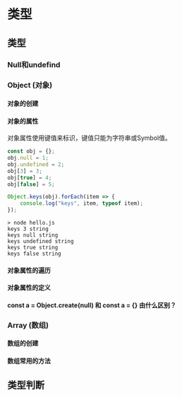 # 类型

## 类型

### Null和undefind

### Object (对象)

#### 对象的创建 

#### 对象的属性

对象属性使用键值来标识，键值只能为字符串或Symbol值。

```javascript
const obj = {};
obj.null = 1;
obj.undefined = 2;
obj[3] = 3;
obj[true] = 4;
obj[false] = 5;

Object.keys(obj).forEach(item => {
    console.log("keys", item, typeof item);
});
```

```shell
> node hello.js
keys 3 string
keys null string
keys undefined string
keys true string
keys false string
```

#### 对象属性的遍历

#### 对象属性的定义

#### const a = Object.create(null) 和 const a = {} 由什么区别？

### Array (数组)

#### 数组的创建

#### 数组常用的方法

## 类型判断









[1]: https://www.cnblogs.com/ajaemp/p/13926448.html	"JS bigInt基本数据类型"

[2]: https://github.com/Advanced-Frontend/Daily-Interview-Question/issues/23
[3]: https://www.cnblogs.com/onepixel/p/5126046.html	"判断JS数据类型的四种方法"

